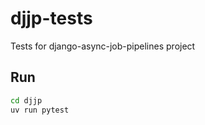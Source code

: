 # djjp-tests

Tests for django-async-job-pipelines project

## Run

```bash
cd djjp
uv run pytest
```
